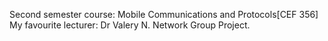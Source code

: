 Second semester course: Mobile Communications and Protocols[CEF 356]
My favourite lecturer: Dr Valery N.
Network Group Project.
